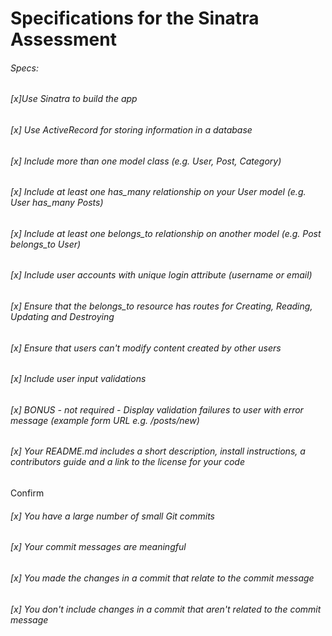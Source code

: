 # Specifications for the Sinatra Assessment
###### Specs:

 ###### [x]Use Sinatra to build the app
 ###### [x] Use ActiveRecord for storing information in a database
 ###### [x] Include more than one model class (e.g. User, Post, Category)
 ###### [x] Include at least one has_many relationship on your User model (e.g. User has_many Posts)
 ###### [x] Include at least one belongs_to relationship on another model (e.g. Post belongs_to User)
 ###### [x] Include user accounts with unique login attribute (username or email)
 ###### [x] Ensure that the belongs_to resource has routes for Creating, Reading, Updating and Destroying
 ###### [x] Ensure that users can't modify content created by other users
 ###### [x] Include user input validations
 ###### [x] BONUS - not required - Display validation failures to user with error message (example form URL e.g. /posts/new)
 ###### [x] Your README.md includes a short description, install instructions, a contributors guide and a link to the license for your code
Confirm

 ###### [x] You have a large number of small Git commits
 ###### [x] Your commit messages are meaningful
 ###### [x] You made the changes in a commit that relate to the commit message
 ###### [x] You don't include changes in a commit that aren't related to the commit message
